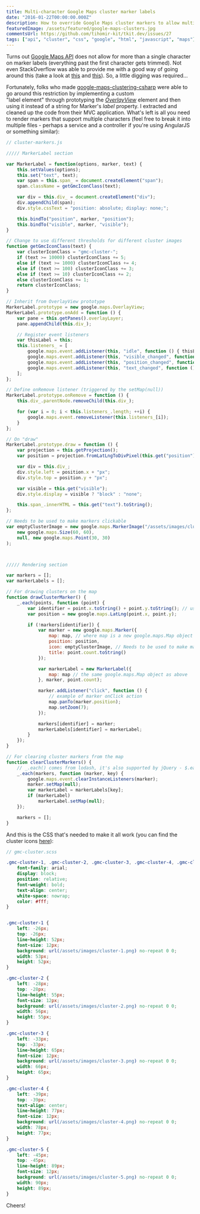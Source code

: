 ```yaml
---
title: Multi-character Google Maps cluster marker labels
date: "2016-01-22T00:00:00.000Z"
description: How to override Google Maps cluster markers to allow multiple characters per label instead of only a single one?
featuredImage: /assets/featured/google-maps-clusters.jpg
commentsUrl: https://github.com/tihomir-kit/tkit.dev/issues/27
tags: ["api", "cluster", "css", "google", "html", "javascript", "maps"]
---
```


Turns out [Google Maps API](https://developers.google.com/maps/documentation/javascript/examples/) does not allow for more than a single character on marker labels (everything past the first character gets trimmed). Not even StackOverflow was able to provide me with a good way of going around this (take a look at [this](http://stackoverflow.com/questions/32467212/google-maps-marker-label-with-multiple-characters) and [this](http://stackoverflow.com/questions/34044520/showing-multiple-characters-in-google-map-marker)). So, a little digging was required...

Fortunately, folks who made [google-maps-clustering-csharp](https://github.com/kunukn/Google-Maps-Clustering-CSharp) were able to go around this restriction by implementing a custom "label element" through prototyping the _[OverlayView](https://developers.google.com/maps/documentation/javascript/examples/overlay-simple)_ element and then using it instead of a string for Marker's _label_ property. I extracted and cleaned up the code from their MVC application. What's left is all you need to render markers that support multiple characters (feel free to break it into multiple files - perhaps a service and a controller if you're using AngularJS or something similar):

```js
// cluster-markers.js

///// MarkerLabel section

var MarkerLabel = function(options, marker, text) {
    this.setValues(options);
    this.set("text", text);
    var span = this.span_ = document.createElement("span");
    span.className = getGmcIconClass(text);

    var div = this.div_ = document.createElement("div");
    div.appendChild(span);
    div.style.cssText = "position: absolute; display: none;";

    this.bindTo("position", marker, "position");
    this.bindTo("visible", marker, "visible");
}

// Change to use different thresholds for different cluster images
function getGmcIconClass(text) {
    var clusterIconClass = "gmc-cluster-";
    if (text >= 10000) clusterIconClass += 5;
    else if (text >= 1000) clusterIconClass += 4;
    else if (text >= 100) clusterIconClass += 3;
    else if (text >= 10) clusterIconClass += 2;
    else clusterIconClass += 1;
    return clusterIconClass;
}

// Inherit from OverlayView prototype
MarkerLabel.prototype = new google.maps.OverlayView;
MarkerLabel.prototype.onAdd = function () {
    var pane = this.getPanes().overlayLayer;
    pane.appendChild(this.div_);

    // Register event listeners
    var thisLabel = this;
    this.listeners_ = [
        google.maps.event.addListener(this, "idle", function () { thisLabel.draw(); }),
        google.maps.event.addListener(this, "visible_changed", function () { thisLabel.draw(); }),
        google.maps.event.addListener(this, "position_changed", function () { thisLabel.draw(); }),
        google.maps.event.addListener(this, "text_changed", function () { thisLabel.draw(); })
    ];
};

// Define onRemove listener (triggered by the setMap(null))
MarkerLabel.prototype.onRemove = function () {
    this.div_.parentNode.removeChild(this.div_);

    for (var i = 0; i < this.listeners_.length; ++i) {
        google.maps.event.removeListener(this.listeners_[i]);
    }
};

// On "draw"
MarkerLabel.prototype.draw = function () {
    var projection = this.getProjection();
    var position = projection.fromLatLngToDivPixel(this.get("position"));

    var div = this.div_;
    div.style.left = position.x + "px";
    div.style.top = position.y + "px";

    var visible = this.get("visible");
    div.style.display = visible ? "block" : "none";

    this.span_.innerHTML = this.get("text").toString();
};

// Needs to be used to make markers clickable
var emptyClusterImage = new google.maps.MarkerImage("/assets/images/cluster-empty.png",
    new google.maps.Size(60, 60),
    null, new google.maps.Point(30, 30)
);



///// Rendering section

var markers = [];
var markerLabels = [];

// For drawing clusters on the map
function drawClusterMarker() {
    _.each(points, function (point) {
        var identifier = point.x.toString() + point.y.toString(); // used as hash
        var position = new google.maps.LatLng(point.x, point.y);

        if (!markers[identifier]) {
            var marker = new google.maps.Marker({
                map: map, // where map is a new google.maps.Map object
                position: position,
                icon: emptyClusterImage, // Needs to be used to make markers clickable
                title: point.count.toString()
            });

            var markerLabel = new MarkerLabel({
                map: map // the same google.maps.Map object as above
            }, marker, point.count);

            marker.addListener("click", function () {
                // example of marker onClick action
                map.panTo(marker.position);
                map.setZoom(7);
            });

            markers[identifier] = marker;
            markerLabels[identifier] = markerLabel;
        }
    });
}

// For clearing cluster markers from the map
function clearClusterMarkers() {
    // _.each() comes from lodash, it's also supported by jQuery - $.each()
    _.each(markers, function (marker, key) {
        google.maps.event.clearInstanceListeners(marker);
        marker.setMap(null);
        var markerLabel = markerLabels[key];
        if (markerLabel)
            markerLabel.setMap(null);
    });

    markers = [];
}
```

And this is the CSS that's needed to make it all work (you can find the cluster icons [here](https://github.com/tihomir-kit/other/tree/master/gmc-icons)):

```scss
// gmc-cluster.scss

.gmc-cluster-1, .gmc-cluster-2, .gmc-cluster-3, .gmc-cluster-4, .gmc-cluster-5 {
    font-family: arial;
    display: block;
    position: relative;
    font-weight: bold;
    text-align: center;
    white-space: nowrap;
    color: #fff;
}


.gmc-cluster-1 {
    left: -26px;
    top: -26px;
    line-height: 52px;
    font-size: 12px;
    background: url(/assets/images/cluster-1.png) no-repeat 0 0;
    width: 53px;
    height: 52px;
}

.gmc-cluster-2 {
    left: -28px;
    top: -28px;
    line-height: 55px;
    font-size: 12px;
    background: url(/assets/images/cluster-2.png) no-repeat 0 0;
    width: 56px;
    height: 55px;
}

.gmc-cluster-3 {
    left: -33px;
    top: -33px;
    line-height: 65px;
    font-size: 12px;
    background: url(/assets/images/cluster-3.png) no-repeat 0 0;
    width: 66px;
    height: 65px;
}

.gmc-cluster-4 {
    left: -39px;
    top: -39px;
    text-align: center;
    line-height: 77px;
    font-size: 12px;
    background: url(/assets/images/cluster-4.png) no-repeat 0 0;
    width: 78px;
    height: 77px;
}

.gmc-cluster-5 {
    left: -45px;
    top: -45px;
    line-height: 89px;
    font-size: 12px;
    background: url(/assets/images/cluster-5.png) no-repeat 0 0;
    width: 90px;
    height: 89px;
}
```

Cheers!
